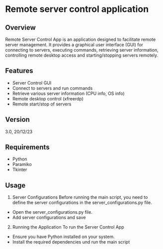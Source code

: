 # Remote server control application

## Overview
Remote Server Control App is an application designed to facilitate remote server management. It provides a graphical user interface (GUI) for connecting to servers, executing commands, retrieving server information, controlling remote desktop access and starting/stopping servers remotely.

## Features
- Server Control GUI
- Connect to servers and run commands
- Retrieve various server information (CPU info, OS info)
- Remote desktop control (xfreerdp)
- Remote start/stop of servers

## Version
3.0, 20/12/23

## Requirements
- Python
- Paramiko
- Tkinter

## Usage
1. Server Configurations
Before running the main script, you need to define the server configurations in the server_configurations.py file. 

 + Open the server_configurations.py file.
 + Add server configurations and save

2. Running the Application
To run the Server Control App

 + Ensure you have Python installed on your system.
 + Install the required dependencies und run the main script
